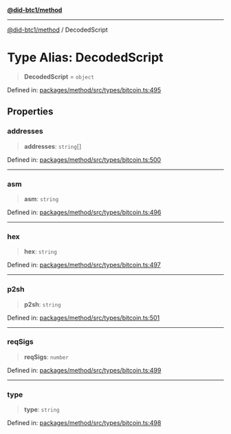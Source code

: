 [**@did-btc1/method**](../README.md)

***

[@did-btc1/method](../globals.md) / DecodedScript

# Type Alias: DecodedScript

> **DecodedScript** = `object`

Defined in: [packages/method/src/types/bitcoin.ts:495](https://github.com/dcdpr/did-btc1-js/blob/751aedd75738c26882a2149e644ae32b9e424707/packages/method/src/types/bitcoin.ts#L495)

## Properties

### addresses

> **addresses**: `string`[]

Defined in: [packages/method/src/types/bitcoin.ts:500](https://github.com/dcdpr/did-btc1-js/blob/751aedd75738c26882a2149e644ae32b9e424707/packages/method/src/types/bitcoin.ts#L500)

***

### asm

> **asm**: `string`

Defined in: [packages/method/src/types/bitcoin.ts:496](https://github.com/dcdpr/did-btc1-js/blob/751aedd75738c26882a2149e644ae32b9e424707/packages/method/src/types/bitcoin.ts#L496)

***

### hex

> **hex**: `string`

Defined in: [packages/method/src/types/bitcoin.ts:497](https://github.com/dcdpr/did-btc1-js/blob/751aedd75738c26882a2149e644ae32b9e424707/packages/method/src/types/bitcoin.ts#L497)

***

### p2sh

> **p2sh**: `string`

Defined in: [packages/method/src/types/bitcoin.ts:501](https://github.com/dcdpr/did-btc1-js/blob/751aedd75738c26882a2149e644ae32b9e424707/packages/method/src/types/bitcoin.ts#L501)

***

### reqSigs

> **reqSigs**: `number`

Defined in: [packages/method/src/types/bitcoin.ts:499](https://github.com/dcdpr/did-btc1-js/blob/751aedd75738c26882a2149e644ae32b9e424707/packages/method/src/types/bitcoin.ts#L499)

***

### type

> **type**: `string`

Defined in: [packages/method/src/types/bitcoin.ts:498](https://github.com/dcdpr/did-btc1-js/blob/751aedd75738c26882a2149e644ae32b9e424707/packages/method/src/types/bitcoin.ts#L498)
